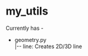 # my_utils

Currently has - <br>
  * geometry.py <br>
            |-- line: Creates 2D/3D line <br>
      
   
